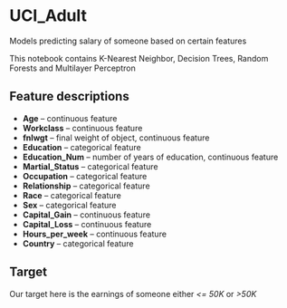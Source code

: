 # UCI_Adult
Models predicting salary of someone based on certain features 

This notebook contains K-Nearest Neighbor, Decision Trees, Random Forests and Multilayer Perceptron 

## Feature descriptions

- **Age** – continuous feature
- **Workclass** –  continuous feature
- **fnlwgt** – final weight of object, continuous feature
- **Education** –  categorical feature
- **Education_Num** – number of years of education, continuous feature
- **Martial_Status** –  categorical feature
- **Occupation** –  categorical feature
- **Relationship** – categorical feature
- **Race** – categorical feature
- **Sex** – categorical feature
- **Capital_Gain** – continuous feature
- **Capital_Loss** – continuous feature
- **Hours_per_week** – continuous feature
- **Country** – categorical feature

## Target 
Our target here is the earnings of someone either *<= 50K* or *>50K*

